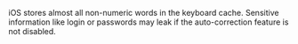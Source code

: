 iOS stores almost all non-numeric words in the keyboard cache. Sensitive
information like login or passwords may leak if the auto-correction 
feature is not disabled.
